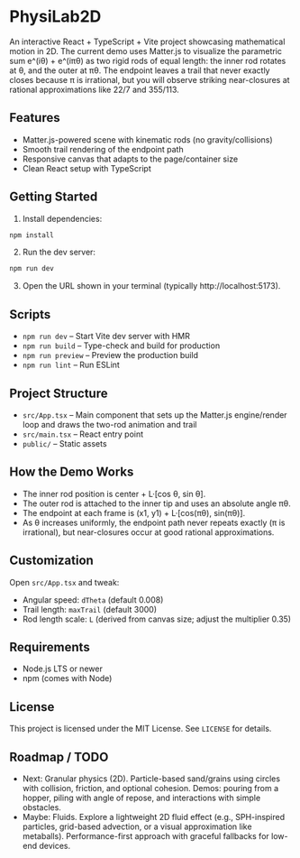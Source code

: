 # PhysiLab2D

An interactive React + TypeScript + Vite project showcasing mathematical motion in 2D. The current demo uses Matter.js to visualize the parametric sum e^(iθ) + e^(iπθ) as two rigid rods of equal length: the inner rod rotates at θ, and the outer at πθ. The endpoint leaves a trail that never exactly closes because π is irrational, but you will observe striking near-closures at rational approximations like 22/7 and 355/113.

## Features

- Matter.js-powered scene with kinematic rods (no gravity/collisions)
- Smooth trail rendering of the endpoint path
- Responsive canvas that adapts to the page/container size
- Clean React setup with TypeScript

## Getting Started

1. Install dependencies:

```bash
npm install
```

2. Run the dev server:

```bash
npm run dev
```

3. Open the URL shown in your terminal (typically http://localhost:5173).

## Scripts

- `npm run dev` – Start Vite dev server with HMR
- `npm run build` – Type-check and build for production
- `npm run preview` – Preview the production build
- `npm run lint` – Run ESLint

## Project Structure

- `src/App.tsx` – Main component that sets up the Matter.js engine/render loop and draws the two-rod animation and trail
- `src/main.tsx` – React entry point
- `public/` – Static assets

## How the Demo Works

- The inner rod position is center + L·[cos θ, sin θ].
- The outer rod is attached to the inner tip and uses an absolute angle πθ.
- The endpoint at each frame is (x1, y1) + L·[cos(πθ), sin(πθ)].
- As θ increases uniformly, the endpoint path never repeats exactly (π is irrational), but near-closures occur at good rational approximations.

## Customization

Open `src/App.tsx` and tweak:

- Angular speed: `dTheta` (default 0.008)
- Trail length: `maxTrail` (default 3000)
- Rod length scale: `L` (derived from canvas size; adjust the multiplier 0.35)

## Requirements

- Node.js LTS or newer
- npm (comes with Node)

## License

This project is licensed under the MIT License. See `LICENSE` for details.

## Roadmap / TODO

- Next: Granular physics (2D). Particle-based sand/grains using circles with collision, friction, and optional cohesion. Demos: pouring from a hopper, piling with angle of repose, and interactions with simple obstacles.
- Maybe: Fluids. Explore a lightweight 2D fluid effect (e.g., SPH-inspired particles, grid-based advection, or a visual approximation like metaballs). Performance-first approach with graceful fallbacks for low-end devices.
